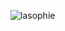 ![lasophie](https://github.com/LLArmendane/confeitaria-lasophie/assets/66041511/a0577ebc-3012-414d-ba10-c8e805e3027a)
